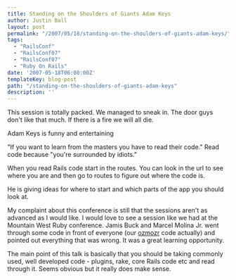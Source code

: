 ```yaml
---
title: Standing on the Shoulders of Giants Adam Keys
author: Justin Ball
layout: post
permalink: "/2007/05/18/standing-on-the-shoulders-of-giants-adam-keys/"
tags:
  - "RailsConf"
  - "RailsConf07"
  - "RailsConf07"
  - "Ruby On Rails"
date: '2007-05-18T06:00:00Z'
templateKey: blog-post
path: "/standing-on-the-shoulders-of-giants-adam-keys"
description: ''
---
```


This session is totally packed. We managed to sneak in. The door guys don't like that much. If there is a fire we will all die.

Adam Keys is funny and entertaining

"If you want to learn from the masters you have to read their code."
Read code because "you're surrounded by idiots."

When you read Rails code start in the routes. You can look in the url to see where you are and then go to routes to figure out where the code is.

He is giving ideas for where to start and which parts of the app you should look at.

My complaint about this conference is still that the sessions aren't as advanced as I would like. I would love to see a session like we had at the Mountain West Ruby conference. Jamis Buck and Marcel Molina Jr. went through some code in front of everyone (our [ozmozr][1] code actually) and pointed out everything that was wrong. It was a great learning opportunity.

 [1]: http://www.ozmozr.com

The main point of this talk is basically that you should be taking commonly used, well developed code - plugins, rake, core Rails code etc and read through it. Seems obvious but it really does make sense.
